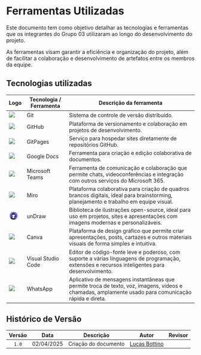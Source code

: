 # Ferramentas Utilizadas

Este documento tem como objetivo detalhar as tecnologias e ferramentas que os integrantes do Grupo 03 utilizaram ao longo do desenvolvimento do projeto.

As ferramentas visam garantir a eficiência e organização do projeto, além de facilitar a colaboração e desenvolvimento de artefatos entre os membros da equipe.

## Tecnologias utilizadas

| Logo                                                                                                      | Tecnologia / Ferramenta | Descrição da ferramenta                                                                                                                              |
| --------------------------------------------------------------------------------------------------------- | ----------------------- | ---------------------------------------------------------------------------------------------------------------------------------------------------- |
| <img src="https://git-scm.com/images/logos/downloads/Git-Icon-1788C.png" width="25">                      | Git                     | Sistema de controle de versão distribuído.                                                                                                           |
| <img src="https://github.githubassets.com/images/modules/logos_page/GitHub-Mark.png" width="25">          | GitHub                  | Plataforma de versionamento e colaboração em projetos de desenvolvimento.                                                                            |
| <img src="https://github.githubassets.com/images/modules/logos_page/GitHub-Mark.png" width="25">          | GitPages                | Serviço para hospedar sites diretamente de repositórios GitHub.                                                                                      |
| <img src="https://img.icons8.com/color/48/000000/google-docs.png" width="25">                             | Google Docs             | Ferramenta para criação e edição colaborativa de documentos.                                                                                         |
| <img src="https://img.icons8.com/color/48/000000/microsoft-teams.png" width="25">                         | Microsoft Teams         | Ferramenta de comunicação e colaboração que permite chats, videoconferências e integração com outros serviços do Microsoft 365.                      |
| <img src="https://cdn.brandfetch.io/idAnDTFapY/theme/dark/symbol.svg?c=1dxbfHSJFAPEGdCLU4o5B" width="25"> | Miro                    | Plataforma colaborativa para criação de quadros brancos digitais, ideal para brainstorming, planejamento e trabalho em equipe visual.                |
| <img src="../assets/mapas_mentais/undraw.png" width="25">                                                 | unDraw                  | Biblioteca de ilustrações open-source, ideal para uso em projetos, sites e apresentações com imagens modernas e personalizáveis.                     |
| <img src="https://img.icons8.com/color/48/000000/canva.png" width="25">                                   | Canva                   | Plataforma de design gráfico que permite criar apresentações, posts, cartazes e outros materiais visuais de forma simples e intuitiva.               |
| <img src="https://img.icons8.com/color/48/000000/visual-studio-code-2019.png" width="25">                 | Visual Studio Code      | Editor de código-fonte leve e poderoso, com suporte a várias linguagens de programação, extensões e recursos inteligentes para desenvolvimento.      |
| <img src="https://img.icons8.com/color/48/000000/whatsapp.png" width="25">                                | WhatsApp                | Aplicativo de mensagens instantâneas que permite troca de texto, voz, imagens, vídeos e chamadas, amplamente usado para comunicação rápida e direta. |

## Histórico de Versão

| Versão |    Data    |      Descrição       |                      Autor                       | Revisor |
| :----: | :--------: | :------------------: | :----------------------------------------------: | :-----: |
| `1.0`  | 02/04/2025 | Criação do documento | [Lucas Bottino](https://github.com/bottinolucas) |  []()   |
